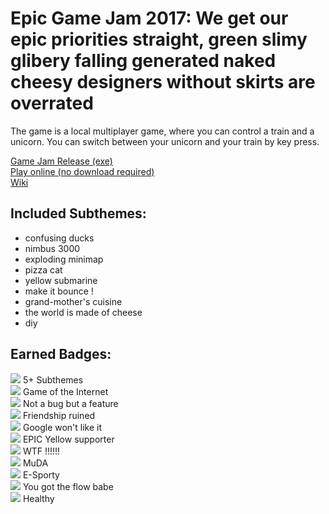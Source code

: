 # Epic Game Jam 2017: We get our epic priorities straight, green slimy glibery falling generated naked cheesy designers without skirts are overrated
The game is a local multiplayer game, where you can control a train and a unicorn. You can switch between your unicorn and your train by key press.

[Game Jam Release (exe)](https://github.com/TheJP/EpicGameJam2017/releases/tag/version1.0.2)  
[Play online (no download required)](https://thejp.itch.io/we-get-our-epic-priorities-straight-green-slimy-glibery-falling-generated-naked-cheesy-designers-without-skirts-are-overrated)  
[Wiki](https://github.com/TheJP/EpicGameJam2017/wiki)

## Included Subthemes:

* confusing ducks
* nimbus 3000
* exploding minimap
* pizza cat
* yellow submarine
* make it bounce !
* grand-mother's cuisine
* the world is made of cheese
* diy

## Earned Badges:
![](https://epicgamejam.com/sites/default/files/badges/SubthemesCount_5.svg) 5+ Subthemes  
![](https://epicgamejam.com/sites/default/files/badges/cuteness.svg) Game of the Internet  
![](https://epicgamejam.com/sites/default/files/badges/broken.svg) Not a bug but a feature  
![](https://epicgamejam.com/sites/default/files/badges/multiplayer.svg) Friendship ruined  
![](https://epicgamejam.com/sites/default/files/badges/long_title.svg) Google won't like it  
![](https://epicgamejam.com/sites/default/files/badge/2017-07/EPIC_yellow_supporter.svg) EPIC Yellow supporter  
![](https://epicgamejam.com/sites/default/files/badges/wtf.svg) WTF !!!!!!  
![](https://epicgamejam.com/sites/default/files/badge/2017-07/MuDA_0.svg) MuDA  
![](https://epicgamejam.com/sites/default/files/badges/e_sportly.svg) E-Sporty  
![](https://epicgamejam.com/sites/default/files/badge/2017-07/you_got_the_flow_baby.svg) You got the flow babe  
![](https://epicgamejam.com/sites/default/files/badge/2017-07/eat_your_greens.svg) Healthy  
